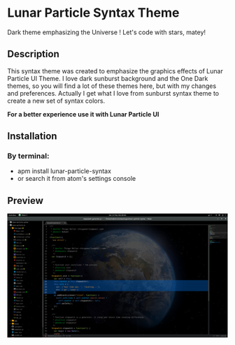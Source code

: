 Lunar Particle Syntax Theme
=========
Dark theme emphasizing the Universe ! Let's code with stars, matey!

Description
----------------
This syntax theme was created to emphasize the graphics effects of Lunar Particle UI Theme. I love dark sunburst background and the One Dark
themes, so you will find a lot of these themes here, but with my changes and preferences. Actually I get what I love from sunburst syntax theme
to create a new set of syntax colors.

**For a better experience use it with Lunar Particle UI**

Installation
------------

### By terminal:

* apm install lunar-particle-syntax
* or search it from atom's settings console

Preview
-----------

![Screenshot](https://raw.githubusercontent.com/Atomic-Ideas/screenshots/master/lunar-particle-ui.png.png)
